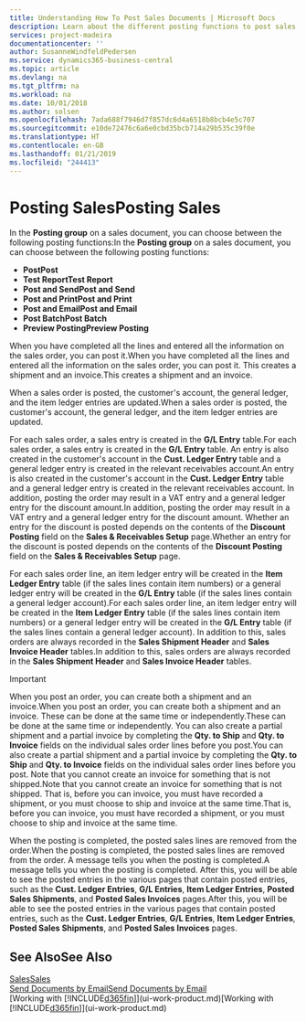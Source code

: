 ```yaml
---
title: Understanding How To Post Sales Documents | Microsoft Docs
description: Learn about the different posting functions to post sales documents.
services: project-madeira
documentationcenter: ''
author: SusanneWindfeldPedersen
ms.service: dynamics365-business-central
ms.topic: article
ms.devlang: na
ms.tgt_pltfrm: na
ms.workload: na
ms.date: 10/01/2018
ms.author: solsen
ms.openlocfilehash: 7ada688f7946d7f857dc6d4a6518b8bcb4e5c707
ms.sourcegitcommit: e10de72476c6a6e0cbd35bcb714a29b535c39f0e
ms.translationtype: HT
ms.contentlocale: en-GB
ms.lasthandoff: 01/21/2019
ms.locfileid: "244413"
---
```

# <a name="posting-sales"></a><span data-ttu-id="4e5ea-103">Posting Sales</span><span class="sxs-lookup"><span data-stu-id="4e5ea-103">Posting Sales</span></span>
<span data-ttu-id="4e5ea-104">In the **Posting group** on a sales document, you can choose between the following posting functions:</span><span class="sxs-lookup"><span data-stu-id="4e5ea-104">In the **Posting group** on a sales document, you can choose between the following posting functions:</span></span>

* <span data-ttu-id="4e5ea-105">**Post**</span><span class="sxs-lookup"><span data-stu-id="4e5ea-105">**Post**</span></span>
* <span data-ttu-id="4e5ea-106">**Test Report**</span><span class="sxs-lookup"><span data-stu-id="4e5ea-106">**Test Report**</span></span>
* <span data-ttu-id="4e5ea-107">**Post and Send**</span><span class="sxs-lookup"><span data-stu-id="4e5ea-107">**Post and Send**</span></span>
* <span data-ttu-id="4e5ea-108">**Post and Print**</span><span class="sxs-lookup"><span data-stu-id="4e5ea-108">**Post and Print**</span></span>
* <span data-ttu-id="4e5ea-109">**Post and Email**</span><span class="sxs-lookup"><span data-stu-id="4e5ea-109">**Post and Email**</span></span>
* <span data-ttu-id="4e5ea-110">**Post Batch**</span><span class="sxs-lookup"><span data-stu-id="4e5ea-110">**Post Batch**</span></span>
* <span data-ttu-id="4e5ea-111">**Preview Posting**</span><span class="sxs-lookup"><span data-stu-id="4e5ea-111">**Preview Posting**</span></span>

<span data-ttu-id="4e5ea-112">When you have completed all the lines and entered all the information on the sales order, you can post it.</span><span class="sxs-lookup"><span data-stu-id="4e5ea-112">When you have completed all the lines and entered all the information on the sales order, you can post it.</span></span> <span data-ttu-id="4e5ea-113">This creates a shipment and an invoice.</span><span class="sxs-lookup"><span data-stu-id="4e5ea-113">This creates a shipment and an invoice.</span></span>

<span data-ttu-id="4e5ea-114">When a sales order is posted, the customer's account, the general ledger, and the item ledger entries are updated.</span><span class="sxs-lookup"><span data-stu-id="4e5ea-114">When a sales order is posted, the customer's account, the general ledger, and the item ledger entries are updated.</span></span>

<span data-ttu-id="4e5ea-115">For each sales order, a sales entry is created in the **G/L Entry** table.</span><span class="sxs-lookup"><span data-stu-id="4e5ea-115">For each sales order, a sales entry is created in the **G/L Entry** table.</span></span> <span data-ttu-id="4e5ea-116">An entry is also created in the customer's account in the **Cust. Ledger Entry** table and a general ledger entry is created in the relevant receivables account.</span><span class="sxs-lookup"><span data-stu-id="4e5ea-116">An entry is also created in the customer's account in the **Cust. Ledger Entry** table and a general ledger entry is created in the relevant receivables account.</span></span> <span data-ttu-id="4e5ea-117">In addition, posting the order may result in a VAT entry and a general ledger entry for the discount amount.</span><span class="sxs-lookup"><span data-stu-id="4e5ea-117">In addition, posting the order may result in a VAT entry and a general ledger entry for the discount amount.</span></span> <span data-ttu-id="4e5ea-118">Whether an entry for the discount is posted depends on the contents of the **Discount Posting** field on the **Sales & Receivables Setup** page.</span><span class="sxs-lookup"><span data-stu-id="4e5ea-118">Whether an entry for the discount is posted depends on the contents of the **Discount Posting** field on the **Sales & Receivables Setup** page.</span></span>

<span data-ttu-id="4e5ea-119">For each sales order line, an item ledger entry will be created in the **Item Ledger Entry** table (if the sales lines contain item numbers) or a general ledger entry will be created in the **G/L Entry** table (if the sales lines contain a general ledger account).</span><span class="sxs-lookup"><span data-stu-id="4e5ea-119">For each sales order line, an item ledger entry will be created in the **Item Ledger Entry** table (if the sales lines contain item numbers) or a general ledger entry will be created in the **G/L Entry** table (if the sales lines contain a general ledger account).</span></span> <span data-ttu-id="4e5ea-120">In addition to this, sales orders are always recorded in the **Sales Shipment Header** and **Sales Invoice Header** tables.</span><span class="sxs-lookup"><span data-stu-id="4e5ea-120">In addition to this, sales orders are always recorded in the **Sales Shipment Header** and **Sales Invoice Header** tables.</span></span>

> [!IMPORTANT]  
>   <span data-ttu-id="4e5ea-121">When you post an order, you can create both a shipment and an invoice.</span><span class="sxs-lookup"><span data-stu-id="4e5ea-121">When you post an order, you can create both a shipment and an invoice.</span></span> <span data-ttu-id="4e5ea-122">These can be done at the same time or independently.</span><span class="sxs-lookup"><span data-stu-id="4e5ea-122">These can be done at the same time or independently.</span></span> <span data-ttu-id="4e5ea-123">You can also create a partial shipment and a partial invoice by completing the **Qty. to Ship** and **Qty. to Invoice** fields on the individual sales order lines before you post.</span><span class="sxs-lookup"><span data-stu-id="4e5ea-123">You can also create a partial shipment and a partial invoice by completing the **Qty. to Ship** and **Qty. to Invoice** fields on the individual sales order lines before you post.</span></span> <span data-ttu-id="4e5ea-124">Note that you cannot create an invoice for something that is not shipped.</span><span class="sxs-lookup"><span data-stu-id="4e5ea-124">Note that you cannot create an invoice for something that is not shipped.</span></span> <span data-ttu-id="4e5ea-125">That is, before you can invoice, you must have recorded a shipment, or you must choose to ship and invoice at the same time.</span><span class="sxs-lookup"><span data-stu-id="4e5ea-125">That is, before you can invoice, you must have recorded a shipment, or you must choose to ship and invoice at the same time.</span></span>

<span data-ttu-id="4e5ea-126">When the posting is completed, the posted sales lines are removed from the order.</span><span class="sxs-lookup"><span data-stu-id="4e5ea-126">When the posting is completed, the posted sales lines are removed from the order.</span></span> <span data-ttu-id="4e5ea-127">A message tells you when the posting is completed.</span><span class="sxs-lookup"><span data-stu-id="4e5ea-127">A message tells you when the posting is completed.</span></span> <span data-ttu-id="4e5ea-128">After this, you will be able to see the posted entries in the various pages that contain posted entries, such as the **Cust. Ledger Entries**, **G/L Entries**, **Item Ledger Entries**, **Posted Sales Shipments**, and **Posted Sales Invoices** pages.</span><span class="sxs-lookup"><span data-stu-id="4e5ea-128">After this, you will be able to see the posted entries in the various pages that contain posted entries, such as the **Cust. Ledger Entries**, **G/L Entries**, **Item Ledger Entries**, **Posted Sales Shipments**, and **Posted Sales Invoices** pages.</span></span>

## <a name="see-also"></a><span data-ttu-id="4e5ea-129">See Also</span><span class="sxs-lookup"><span data-stu-id="4e5ea-129">See Also</span></span>
[<span data-ttu-id="4e5ea-130">Sales</span><span class="sxs-lookup"><span data-stu-id="4e5ea-130">Sales</span></span>](sales-manage-sales.md)  
[<span data-ttu-id="4e5ea-131">Send Documents by Email</span><span class="sxs-lookup"><span data-stu-id="4e5ea-131">Send Documents by Email</span></span>](ui-how-send-documents-email.md)  
<span data-ttu-id="4e5ea-132">[Working with [!INCLUDE[d365fin](includes/d365fin_md.md)]](ui-work-product.md)</span><span class="sxs-lookup"><span data-stu-id="4e5ea-132">[Working with [!INCLUDE[d365fin](includes/d365fin_md.md)]](ui-work-product.md)</span></span>

